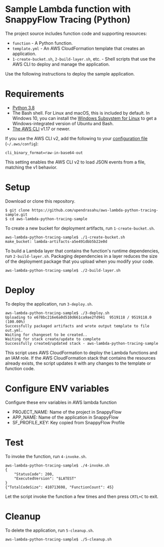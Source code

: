 # Sample Lambda function with SnappyFlow Tracing (Python)

The project source includes function code and supporting resources:

- `function` - A Python function.
- `template.yml` - An AWS CloudFormation template that creates an application.
- `1-create-bucket.sh`, `2-build-layer.sh`, etc. - Shell scripts that use the AWS CLI to deploy and manage the application.

Use the following instructions to deploy the sample application.

# Requirements
- [Python 3.8](https://www.python.org/downloads/)
- The Bash shell. For Linux and macOS, this is included by default. In Windows 10, you can install the [Windows Subsystem for Linux](https://docs.microsoft.com/en-us/windows/wsl/install-win10) to get a Windows-integrated version of Ubuntu and Bash.
- [The AWS CLI](https://docs.aws.amazon.com/cli/latest/userguide/cli-chap-install.html) v1.17 or newer.

If you use the AWS CLI v2, add the following to your [configuration file](https://docs.aws.amazon.com/cli/latest/userguide/cli-configure-files.html) (`~/.aws/config`):

```
cli_binary_format=raw-in-base64-out
```

This setting enables the AWS CLI v2 to load JSON events from a file, matching the v1 behavior.

# Setup
Download or clone this repository.

    $ git clone https://github.com/upendrasahu/aws-lambda-python-tracing-sample.git
    $ cd aws-lambda-python-tracing-sample

To create a new bucket for deployment artifacts, run `1-create-bucket.sh`.

    aws-lambda-python-tracing-sample$ ./1-create-bucket.sh
    make_bucket: lambda-artifacts-a5e491dbb5b22e0d

To build a Lambda layer that contains the function's runtime dependencies, run `2-build-layer.sh`. Packaging dependencies in a layer reduces the size of the deployment package that you upload when you modify your code.

    aws-lambda-python-tracing-sample$ ./2-build-layer.sh

# Deploy
To deploy the application, run `3-deploy.sh`.

    aws-lambda-python-tracing-sample$ ./3-deploy.sh
    Uploading to e678bc216e6a0d510d661ca9ae2fd941  9519118 / 9519118.0  (100.00%)
    Successfully packaged artifacts and wrote output template to file out.yml.
    Waiting for changeset to be created..
    Waiting for stack create/update to complete
    Successfully created/updated stack - aws-lambda-python-tracing-sample

This script uses AWS CloudFormation to deploy the Lambda functions and an IAM role. If the AWS CloudFormation stack that contains the resources already exists, the script updates it with any changes to the template or function code.
# Configure ENV variables
Configure these env variables in AWS lambda function
- PROJECT_NAME: Name of the project in SnappyFlow
- APP_NAME: Name of the application in SnappyFlow
- SF_PROFILE_KEY: Key copied from SnappyFlow Profile

# Test
To invoke the function, run `4-invoke.sh`.

    aws-lambda-python-tracing-sample$ ./4-invoke.sh
    {
        "StatusCode": 200,
        "ExecutedVersion": "$LATEST"
    }
    {"TotalCodeSize": 410713698, "FunctionCount": 45}

Let the script invoke the function a few times and then press `CRTL+C` to exit.

# Cleanup
To delete the application, run `5-cleanup.sh`.

    aws-lambda-python-tracing-sample$ ./5-cleanup.sh
